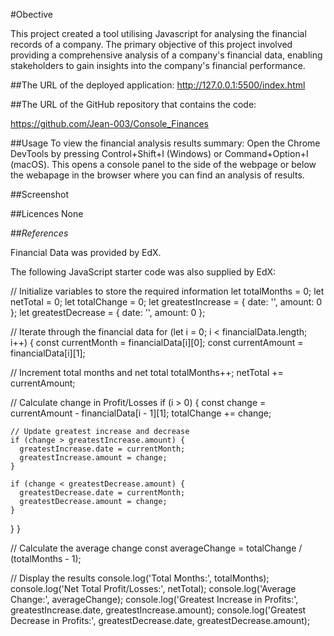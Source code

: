 #Obective

This project created a tool utilising Javascript for analysing the financial records of a company. The primary objective of this project involved providing a comprehensive analysis of a company's financial data, enabling stakeholders to gain insights into the company's financial performance.

##The URL of the deployed application:
http://127.0.0.1:5500/index.html


##The URL of the GitHub repository that contains the code:

https://github.com/Jean-003/Console_Finances

##Usage
To view the financial analysis results summary:
Open the Chrome DevTools by pressing Control+Shift+I (Windows) or Command+Option+I (macOS). This opens a console panel to the side of the webpage or below the webapage in the browser where you can find an analysis of results.

##Screenshot


##Licences
None



##_References_

Financial Data was provided by EdX.

The following JavaScript starter code was also supplied by EdX:

// Initialize variables to store the required information
let totalMonths = 0;
let netTotal = 0;
let totalChange = 0;
let greatestIncrease = { date: '', amount: 0 };
let greatestDecrease = { date: '', amount: 0 };

// Iterate through the financial data
for (let i = 0; i < financialData.length; i++) {
  const currentMonth = financialData[i][0];
  const currentAmount = financialData[i][1];

  // Increment total months and net total
  totalMonths++;
  netTotal += currentAmount;

  // Calculate change in Profit/Losses
  if (i > 0) {
    const change = currentAmount - financialData[i - 1][1];
    totalChange += change;

    // Update greatest increase and decrease
    if (change > greatestIncrease.amount) {
      greatestIncrease.date = currentMonth;
      greatestIncrease.amount = change;
    }

    if (change < greatestDecrease.amount) {
      greatestDecrease.date = currentMonth;
      greatestDecrease.amount = change;
    }
  }
}

// Calculate the average change
const averageChange = totalChange / (totalMonths - 1);

// Display the results
console.log('Total Months:', totalMonths);
console.log('Net Total Profit/Losses:', netTotal);
console.log('Average Change:', averageChange);
console.log('Greatest Increase in Profits:', greatestIncrease.date, greatestIncrease.amount);
console.log('Greatest Decrease in Profits:', greatestDecrease.date, greatestDecrease.amount);